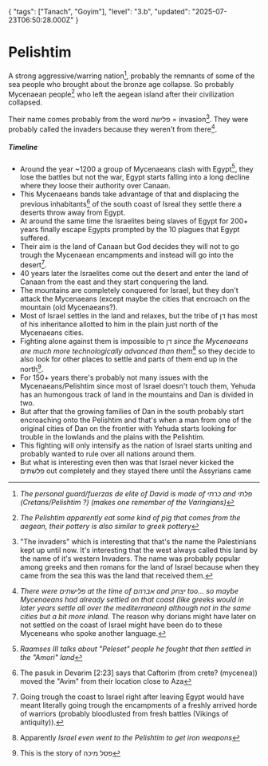 {
  "tags": ["Tanach", "Goyim"],
  "level": "3.b",
  "updated": "2025-07-23T06:50:28.000Z"
}

# Pelishtim

A strong aggressive/warring nation[^E], probably the remnants of some of the sea people who brought about the bronze age collapse.
So probably Mycenaean people[^D] who left the aegean island after their civilization collapsed.

Their name comes probably from the word פלישה = invasion[^F]. They were probably called the invaders because they weren't from there[^A].

##### Timeline
- Around the year ~1200 a group of Mycenaeans clash with Egypt[^G], they lose the battles but not the war, Egypt starts falling into a long decline where they loose their authority over Canaan.
- This Mycenaeans bands take advantage of that and displacing the previous inhabitants[^C] of the south coast of Isreal they settle there a deserts throw away from Egypt.
- At around the same time the Israelites being slaves of Egypt for 200+ years finally escape Egypts prompted by the 10 plagues that Egypt suffered.
- Their aim is the land of Canaan but God decides they will not to go trough the Mycenaean encampments and instead will go into the desert[^B].
- 40 years later the Israelites come out the desert and enter the land of Canaan from the east and they start conquering the land.
- The mountains are completely conquered for Israel, but they don't attack the Mycenaeans (except maybe the cities that encroach on the mountain (old Mycenaeans?).
- Most of Israel settles in the land and relaxes, but the tribe of דן has most of his inheritance allotted to him in the plain just north of the Mycenaeans cities.
- Fighting alone against them is impossible to דן *since the Mycenaeans are much more technologically advanced than them*[^H] so they decide to also look for other places to settle and parts of them end up in the north[^I].
- For 150+ years there's probably not many issues with the Mycenaeans/Pelishtim since most of Israel doesn't touch them, Yehuda has an humongous track of land in the mountains and Dan is divided in two.
- But after that the growing families of Dan in the south probably start encroaching onto the Pelishtim and that's when a man from one of the original cities of Dan on the frontier with Yehuda starts looking for trouble in the lowlands and the plains with the Pelishtim.
- This fighting will only intensify as the nation of Israel starts uniting and probably wanted to rule over all nations around them.
- But what is interesting even then was that Israel never kicked the פלשתים out completely and they stayed there until the Assyrians came



[^A]: *There were פלישתים at the time of אברהם and יצחק too... so maybe Mycenaeans had already settled on that coast (like greeks would in later years settle all over the mediterranean) although not in the same cities but a bit more inland*. The reason why dorians might have later on not settled on the coast of Israel might have been do to these Myceneans who spoke another language.
[^B]: Going trough the coast to Israel right after leaving Egypt would have meant literally going trough the encampments of a freshly arrived horde of warriors (probably bloodlusted from fresh battles (Vikings of antiquity)). 
[^C]: The pasuk in Devarim [2:23] says that Caftorim (from crete? (mycenea)) moved the "Avim" from their location close to Aza
[^D]: *The Pelishtim apparently eat some kind of pig that comes from the aegean, their pottery is also similar to greek pottery*
[^E]: *The personal guard/fuerzas de elite of David is made of כרתי and פלתי (Cretans/Pelishtim ?) (makes one remember of the Varingians)*
[^F]: "The invaders" which is interesting that that's the name the Palestinians kept up until now. It's interesting that the west always called this land by the name of it's western Invaders. The name was probably popular among greeks and then romans for the land of Israel because when they came from the sea this was the land that received them.
[^G]: *Raamses III talks about "Peleset" people he fought that then settled in the "Amori" land*
[^H]: Apparently *Israel even went to the Pelishtim to get iron weapons*
[^I]: This is the story of פסל מיכה
